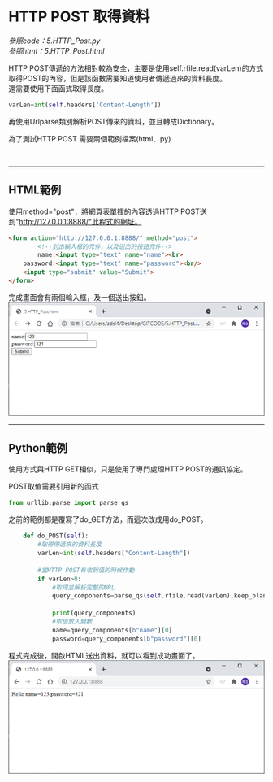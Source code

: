 # HTTP POST 取得資料
_參照code：5.HTTP_Post.py_<br/>
_參照html：5.HTTP_Post.html_<br/>

HTTP POST傳遞的方法相對較為安全，主要是使用self.rfile.read(varLen)的方式取得POST的內容，但是該函數需要知道使用者傳遞過來的資料長度。<br/>
還需要使用下面函式取得長度。
```python
varLen=int(self.headers['Content-Length'])
```
再使用Urlparse類別解析POST傳來的資料，並且轉成Dictionary。


為了測試HTTP POST 需要兩個範例檔案(html、py)

<br/>

---


## HTML範例
使用method="post"，將網頁表單裡的內容透過HTTP POST送到"http://127.0.0.1:8888/"此程式的網址。
```html
<form action="http://127.0.0.1:8888/" method="post">
        <!--刻出輸入框的元件，以及送出的按鈕元件-->
	    name:<input type="text" name="name"><br>
	password:<input type="text" name="password"><br/>
	<input type="submit" value="Submit">
</form>
```

完成畫面會有兩個輸入框，及一個送出按鈕。
![httppost](./IMG/HTTPpost.png)


---


## Python範例
使用方式與HTTP GET相似，只是使用了專門處理HTTP POST的通訊協定。

POST取值需要引用新的函式
```python
from urllib.parse import parse_qs
```

之前的範例都是覆寫了do_GET方法，而這次改成用do_POST。
```python
    def do_POST(self):
        #取得傳遞來的資料長度
        varLen=int(self.headers["Content-Length"])

        #當HTTP POST有收到值的時候作動
        if varLen>0:
            #取得並解析完整的URL
            query_components=parse_qs(self.rfile.read(varLen),keep_blank_values=1)

            print(query_components)
            #取值放入變數
            name=query_components[b"name"][0]
            password=query_components[b"password"][0]
```

程式完成後，開啟HTML送出資料，就可以看到成功畫面了。
![httppost2](./IMG/HTTPpost2.png)